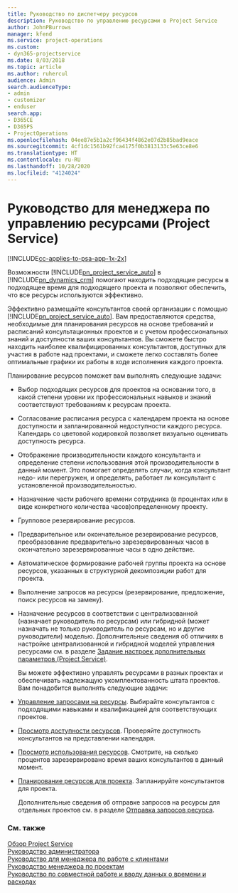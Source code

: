 ```yaml
---
title: Руководство по диспетчеру ресурсов
description: Руководство по управлению ресурсами в Project Service
author: JohnPBurrows
manager: kfend
ms.service: project-operations
ms.custom:
- dyn365-projectservice
ms.date: 8/03/2018
ms.topic: article
ms.author: ruhercul
audience: Admin
search.audienceType:
- admin
- customizer
- enduser
search.app:
- D365CE
- D365PS
- ProjectOperations
ms.openlocfilehash: 04ee87e5b1a2cf96434f4862e07d2b85bad9eace
ms.sourcegitcommit: 4cf1dc1561b92fca4175f0b3813133c5e63ce8e6
ms.translationtype: HT
ms.contentlocale: ru-RU
ms.lasthandoff: 10/28/2020
ms.locfileid: "4124024"
---
```

# <a name="resource-manager-guide-project-service"></a>Руководство для менеджера по управлению ресурсами (Project Service)

[!INCLUDE[cc-applies-to-psa-app-1x-2x](../includes/cc-applies-to-psa-app-1x-2x.md)]

Возможности [!INCLUDE[pn_project_service_auto](../includes/pn-project-service-auto.md)] в [!INCLUDE[pn_dynamics_crm](../includes/pn-dynamics-crm.md)] помогают находить подходящие ресурсы в подходящее время для подходящего проекта и позволяют обеспечить, что все ресурсы используются эффективно.  
  
 Эффективно размещайте консультантов своей организации с помощью [!INCLUDE[pn_project_service_auto](../includes/pn-project-service-auto.md)]. Вам предоставляются средства, необходимые для планирования ресурсов на основе требований и расписаний консультационных проектов и с учетом профессиональных знаний и доступности ваших консультантов. Вы сможете быстро находить наиболее квалифицированных консультантов, доступных для участия в работе над проектами, и сможете легко составлять более оптимальные графики их работы в ходе исполнения каждого проекта.  
  
 Планирование ресурсов поможет вам выполнять следующие задачи:  
  
- Выбор подходящих ресурсов для проектов на основании того, в какой степени уровни их профессиональных навыков и знаний соответствуют требованиям к ресурсам проекта.  
  
- Согласование расписания ресурса с календарем проекта на основе доступности и запланированной недоступности каждого ресурса. Календарь со цветовой кодировкой позволяет визуально оценивать доступность ресурса.  
  
- Отображение производительности каждого консультанта и определение степени использования этой производительности в данный момент. Это помогает определять случаи, когда консультант недо- или перегружен, и определять, работает ли консультант с установленной производительностью.  
  
- Назначение части рабочего времени сотрудника (в процентах или в виде конкретного количества часов)определенному проекту.  
  
- Групповое резервирование ресурсов.  
  
- Предварительное или окончательное резервирование ресурсов, преобразование предварительно зарезервированных часов в окончательно зарезервированные часы в одно действие.  
  
- Автоматическое формирование рабочей группы проекта на основе ресурсов, указанных в структурной декомпозиции работ для проекта.  
  
- Выполнение запросов на ресурсы (резервирование, предложение, поиск ресурсов на замену).  
  
- Назначение ресурсов в соответствии с централизованной (назначает руководитель по ресурсам) или гибридной (может назначать не только руководитель по ресурсам, но и другие руководители) моделью. Дополнительные сведения об отличиях в настройке централизованной и гибридной моделей управления ресурсами см. в разделе [Задание настроек дополнительных параметров (Project Service)](../psa/configure-additional-parameters-settings.md).  
  
  Вы можете эффективно управлять ресурсами в разных проектах и обеспечивать надлежащую укомплектованность штата проектов. Вам понадобится выполнять следующие задачи:  
  
- [Управление запросами на ресурсы](../psa/manage-resource-requests.md). Выбирайте консультантов с подходящими навыками и квалификацией для соответствующих проектов.  
  
- [Просмотр доступности ресурсов](../psa/view-resource-availability.md). Проверяйте доступность консультантов на представлении календаря.  
  
- [Просмотр использования ресурсов](../psa/view-resource-utilization.md). Смотрите, на сколько процентов зарезервировано время ваших консультантов в данный момент.  
  
- [Планирование ресурсов для проекта](../psa/schedule-resources-project.md). Запланируйте консультантов для проекта.  
  
  Дополнительные сведения об отправке запросов на ресурсы для отдельных проектов см. в разделе [Отправка запросов ресурса](../psa/submit-resource-requests.md).  
  
### <a name="see-also"></a>См. также  
 [Обзор Project Service](../psa/overview.md)   
 [Руководство администратора](../psa/admin-guide.md)   
 [Руководство для менеджера по работе с клиентами](../psa/account-manager-guide.md)   
 [Руководство менеджера по проектам](../psa/project-manager-guide.md)   
 [Руководство по совместной работе и вводу данных о времени и расходах](../psa/time-expense-collaboration-guide.md)
